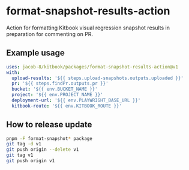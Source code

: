 # format-snapshot-results-action

Action for formatting Kitbook visual regression snapshot results in preparation for commenting on PR. 

## Example usage

```yaml
uses: jacob-8/kitbook/packages/format-snapshot-results-action@v1
with:
  upload-results: '${{ steps.upload-snapshots.outputs.uploaded }}'
  pr: '${{ steps.findPr.outputs.pr }}'
  bucket: '${{ env.BUCKET_NAME }}'
  project: '${{ env.PROJECT_NAME }}'
  deployment-url: '${{ env.PLAYWRIGHT_BASE_URL }}'
  kitbook-route: '${{ env.KITBOOK_ROUTE }}'
```

## How to release update

```bash
pnpm -F format-snapshot* package
git tag -d v1
git push origin --delete v1
git tag v1
git push origin v1
```
